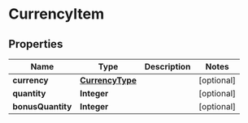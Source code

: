 

# CurrencyItem


## Properties

| Name | Type | Description | Notes |
|------------ | ------------- | ------------- | -------------|
|**currency** | [**CurrencyType**](CurrencyType.md) |  |  [optional] |
|**quantity** | **Integer** |  |  [optional] |
|**bonusQuantity** | **Integer** |  |  [optional] |



